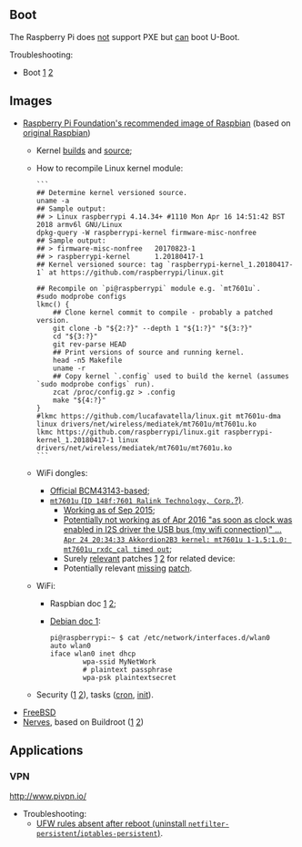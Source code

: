 ## Boot

The Raspberry Pi does [not](http://www.raspberrypi.org/forums/viewtopic.php?t=1444) support PXE but [can](http://elinux.org/RPi_U-Boot) boot U-Boot.

Troubleshooting:
* Boot [1](http://elinux.org/index.php?title=R-Pi_Troubleshooting&oldid=408541#Power_.2F_Start-up) [2](https://www.raspberrypi.org/forums/viewtopic.php?p=437084)

## Images

* [Raspberry Pi Foundation's recommended image of Raspbian](https://www.raspberrypi.org/downloads/raspbian/) (based on [original Raspbian](https://www.raspbian.org/))
  * Kernel [builds](https://github.com/raspberrypi/firmware/commits/master/boot) and [source](https://github.com/raspberrypi/linux/commits);
  * How to recompile Linux kernel module:

        ```
        ## Determine kernel versioned source.
        uname -a
        ## Sample output:
        ## > Linux raspberrypi 4.14.34+ #1110 Mon Apr 16 14:51:42 BST 2018 armv6l GNU/Linux
        dpkg-query -W raspberrypi-kernel firmware-misc-nonfree
        ## Sample output:
        ## > firmware-misc-nonfree   20170823-1
        ## > raspberrypi-kernel      1.20180417-1
        ## Kernel versioned source: tag `raspberrypi-kernel_1.20180417-1` at https://github.com/raspberrypi/linux.git

        ## Recompile on `pi@raspberrypi` module e.g. `mt7601u`.
        #sudo modprobe configs
        lkmc() {
            ## Clone kernel commit to compile - probably a patched version.
            git clone -b "${2:?}" --depth 1 "${1:?}" "${3:?}"
            cd "${3:?}"
            git rev-parse HEAD
            ## Print versions of source and running kernel.
            head -n5 Makefile
            uname -r
            ## Copy kernel `.config` used to build the kernel (assumes `sudo modprobe configs` run).
            zcat /proc/config.gz > .config
            make "${4:?}"
        }
        #lkmc https://github.com/lucafavatella/linux.git mt7601u-dma linux drivers/net/wireless/mediatek/mt7601u/mt7601u.ko
        lkmc https://github.com/raspberrypi/linux.git raspberrypi-kernel_1.20180417-1 linux drivers/net/wireless/mediatek/mt7601u/mt7601u.ko
        ```

  * WiFi dongles:
    * [Official BCM43143-based](https://www.raspberrypi.org/products/raspberry-pi-usb-wifi-dongle/);
    * [`mt7601u` (`ID 148f:7601 Ralink Technology, Corp.`?)](https://git.kernel.org/pub/scm/linux/kernel/git/stable/linux-stable.git/log/drivers/net/wireless/mediatek?h=linux-4.14.y).
      * [Working as of Sep 2015](https://github.com/raspberrypi/firmware/commit/13aa07f322b6f1645508b5c24ad70035f2a963d5);
      * [Potentially not working as of Apr 2016 "as soon as clock was enabled in I2S driver the USB bus (my wifi connection)" ... `Apr 24 20:34:33 Akkordion2B3 kernel: mt7601u 1-1.5:1.0: mt7601u_rxdc_cal timed out`](https://github.com/raspberrypi/linux/issues/1231#issuecomment-214044073);
      * Surely [relevant](https://github.com/openwrt/mt76/issues/139#issuecomment-388257649) patches [1](https://github.com/openwrt/mt76/commit/ad0a3e912a16c7cc1325a2bfc42a803a45efa26a) [2](https://github.com/openwrt/mt76/commit/a343cb68676b7172d4f3d0b0b1cb78cc8dc70ac1) for related device: 
      * Potentially relevant [mis](https://github.com/raspberrypi/linux/tree/raspberrypi-kernel_1.20180417-1/drivers/net/wireless/mediatek/mt7601u)[sing](https://git.kernel.org/pub/scm/linux/kernel/git/stable/linux-stable.git/log/drivers/net/wireless/mediatek/mt7601u?h=v4.14.34) [patch](https://git.kernel.org/pub/scm/linux/kernel/git/torvalds/linux.git/commit/drivers/net/wireless/mediatek/mt7601u?h=v4.17-rc5&id=fee05843801c37e527dbe2c5eeb3fb3b15bc9919).
  * WiFi:
    * Raspbian doc [1](https://www.raspberrypi.org/documentation/configuration/wireless/wireless-cli.md) [2](https://github.com/raspberrypi/documentation/pull/790);
    * [Debian doc 1](https://wiki.debian.org/WiFi/HowToUse?action=recall&rev=69#WPA-PSK_and_WPA2-PSK):

        ```
        pi@raspberrypi:~ $ cat /etc/network/interfaces.d/wlan0
        auto wlan0
        iface wlan0 inet dhcp
                wpa-ssid MyNetWork
                # plaintext passphrase
                wpa-psk plaintextsecret
        ```

  * Security ([1](https://www.raspberrypi.org/documentation/linux/usage/users.md) [2](https://www.raspberrypi.org/documentation/configuration/security.md)), tasks ([cron](https://www.raspberrypi.org/documentation/linux/usage/cron.md), [init](https://www.raspberrypi.org/documentation/linux/usage/rc-local.md)).
* [FreeBSD](https://wiki.freebsd.org/FreeBSD/arm/Raspberry%20Pi)
* [Nerves](https://github.com/nerves-project/nerves_system_rpi), based on Buildroot ([1](https://git.busybox.net/buildroot/tree/board/raspberrypi/readme.txt?id=03f6e005e6a9617767b24a9026da9477848020cc) [2](https://git.busybox.net/buildroot/tree/configs/raspberrypi_defconfig?id=03f6e005e6a9617767b24a9026da9477848020cc))

## Applications

### VPN

http://www.pivpn.io/
* Troubleshooting:
  * [UFW rules absent after reboot (uninstall `netfilter-persistent`/`iptables-persistent`)](https://github.com/pivpn/pivpn/issues/414).
